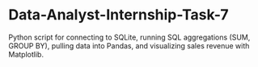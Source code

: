 # Data-Analyst-Internship-Task-7
Python script for connecting to SQLite, running SQL aggregations (SUM, GROUP BY), pulling data into Pandas, and visualizing sales revenue with Matplotlib.
